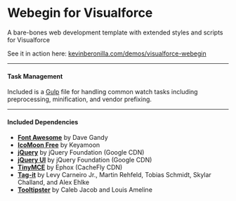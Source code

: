 # Webegin for Visualforce
A bare-bones web development template with extended styles and scripts for Visualforce

See it in action here: <a href="http://kevinberonilla.com/demos/visualforce-webegin/">kevinberonilla.com/demos/visualforce-webegin</a>

---

#### Task Management
Included is a <a href="http://gulpjs.com/">Gulp</a> file for handling common watch tasks including preprocessing, minification, and vendor prefixing.

---

#### Included Dependencies
* <a href="http://fontawesome.io/">**Font Awesome**</a> by Dave Gandy
* <a href="https://icomoon.io/">**IcoMoon Free**</a> by Keyamoon
* <a href="https://jquery.com/">**jQuery**</a> by jQuery Foundation (Google CDN)
* <a href="https://jqueryui.com/">**jQuery UI**</a> by jQuery Foundation (Google CDN)
* <a href="http://www.tinymce.com/">**TinyMCE**</a> by Ephox (CacheFly CDN)
* <a href="http://aehlke.github.io/tag-it/">**Tag-it**</a> by Levy Carneiro Jr., Martin Rehfeld, Tobias Schmidt, Skylar Challand, and Alex Ehlke
* <a href="http://iamceege.github.io/tooltipster/">**Tooltipster**</a> by Caleb Jacob and Louis Ameline